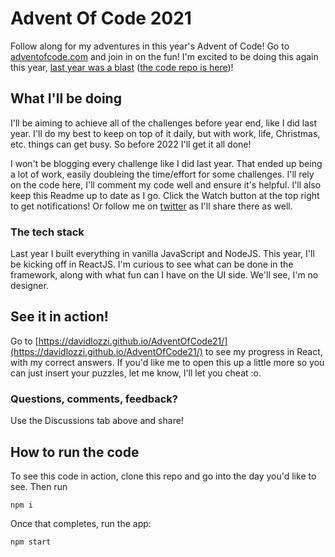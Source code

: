 # Advent Of Code 2021

Follow along for my adventures in this year's Advent of Code! Go to [adventofcode.com](https://adventofcode.com) and join in on the fun! I'm excited to be doing this again this year, [last year was a blast](https://davidlozzi.com/tag/advent-of-code/) ([the code repo is here](https://github.com/DavidLozzi/adventcode2020))! 

## What I'll be doing

I'll be aiming to achieve all of the challenges before year end, like I did last year. I'll do my best to keep on top of it daily, but with work, life, Christmas, etc. things can get busy. So before 2022 I'll get it all done!

I won't be blogging every challenge like I did last year. That ended up being a lot of work, easily doubleing the time/effort for some challenges. I'll rely on the code here, I'll comment my code well and ensure it's helpful. I'll also keep this Readme up to date as I go. Click the Watch button at the top right to get notifications! Or follow me on [twitter](https://twitter.com/davidlozzi) as I'll share there as well.

### The tech stack

Last year I built everything in vanilla JavaScript and NodeJS. This year, I'll be kicking off in ReactJS. I'm curious to see what can be done in the framework, along with what fun can I have on the UI side. We'll see, I'm no designer.

## See it in action!

Go to [https://davidlozzi.github.io/AdventOfCode21/](https://davidlozzi.github.io/AdventOfCode21/) to see my progress in React, with my correct answers. If you'd like me to open this up a little more so you can just insert your puzzles, let me know, I'll let you cheat :o.

### Questions, comments, feedback?

Use the Discussions tab above and share!

## How to run the code

To see this code in action, clone this repo and go into the day you'd like to see. Then run

`npm i`

Once that completes, run the app:

`npm start`


